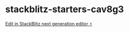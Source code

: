 # stackblitz-starters-cav8g3

[Edit in StackBlitz next generation editor ⚡️](https://stackblitz.com/~/github.com/Thanh-Naul/stackblitz-starters-cav8g3)